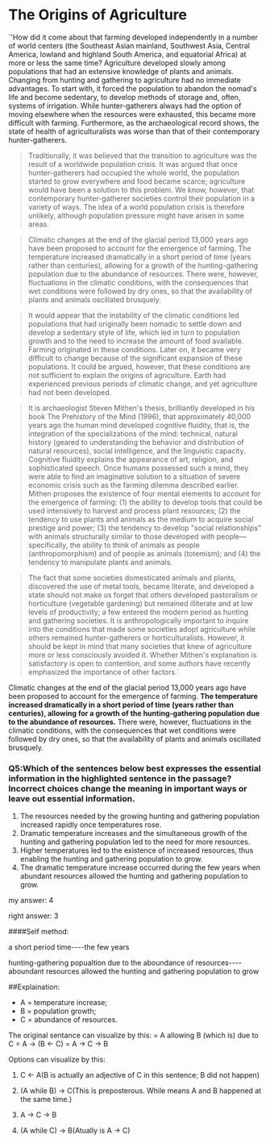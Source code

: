 # The Origins of Agriculture
`'How did it come about that farming developed independently in a number of world centers (the Southeast Asian mainland, Southwest Asia, Central America, lowland and highland South America, and equatorial Africa) at more or less the same time? Agriculture developed slowly among populations that had an extensive knowledge of plants and animals. Changing from hunting and gathering to agriculture had no immediate advantages. To start with, it forced the population to abandon the nomad's life and become sedentary, to develop methods of storage and, often, systems of irrigation. While hunter-gatherers always had the option of moving elsewhere when the resources were exhausted, this became more difficult with farming. Furthermore, as the archaeological record shows, the state of health of agriculturalists was worse than that of their contemporary hunter-gatherers.

> Traditionally, it was believed that the transition to agriculture was the result of a worldwide population crisis. It was argued that once hunter-gatherers had occupied the whole world, the population started to grow everywhere and food became scarce; agriculture would have been a solution to this problem. We know, however, that contemporary hunter-gatherer societies control their population in a variety of ways. The idea of a world population crisis is therefore unlikely, although population pressure might have arisen in some areas.

> Climatic changes at the end of the glacial period 13,000 years ago have been proposed to account for the emergence of farming. The temperature increased dramatically in a short period of time (years rather than centuries), allowing for a growth of the hunting-gathering population due to the abundance of resources. There were, however, fluctuations in the climatic conditions, with the consequences that wet conditions were followed by dry ones, so that the availability of plants and animals oscillated brusquely.

> It would appear that the instability of the climatic conditions led populations that had originally been nomadic to settle down and develop a sedentary style of life, which led in turn to population growth and to the need to increase the amount of food available. Farming originated in these conditions. Later on, it became very difficult to change because of the significant expansion of these populations. It could be argued, however, that these conditions are not sufficient to explain the origins of agriculture. Earth had experienced previous periods of climatic change, and yet agriculture had not been developed.

> It is archaeologist Steven Mithen's thesis, brilliantly developed in his book The Prehistory of the Mind (1996), that approximately 40,000 years ago the human mind developed cognitive fluidity, that is, the integration of the specializations of the mind: technical, natural history (geared to understanding the behavior and distribution of natural resources), social intelligence, and the linguistic capacity. Cognitive fluidity explains the appearance of art, religion, and sophisticated speech. Once humans possessed such a mind, they were able to find an imaginative solution to a situation of severe economic crisis such as the farming dilemma described earlier. Mithen proposes the existence of four mental elements to account for the emergence of farming: (1) the ability to develop tools that could be used intensively to harvest and process plant resources; (2) the tendency to use plants and animals as the medium to acquire social prestige and power; (3) the tendency to develop "social relationships" with animals structurally similar to those developed with people—specifically, the ability to think of animals as people (anthropomorphism) and of people as animals (totemism); and (4) the tendency to manipulate plants and animals.

> The fact that some societies domesticated animals and plants, discovered the use of metal tools, became literate, and developed a state should not make us forget that others developed pastoralism or horticulture (vegetable gardening) but remained illiterate and at low levels of productivity; a few entered the modern period as hunting and gathering societies. It is anthropologically important to inquire into the conditions that made some societies adopt agriculture while others remained hunter-gatherers or horticulturalists. However, it should be kept in mind that many societies that knew of agriculture more or less consciously avoided it. Whether Mithen's explanation is satisfactory is open to contention, and some authors have recently emphasized the importance of other factors.`

Climatic changes at the end of the glacial period 13,000 years ago have been proposed to account for the emergence of farming. **The temperature increased dramatically in a short period of time (years rather than centuries), allowing for a growth of the hunting-gathering population due to the abundance of resources.** There were, however, fluctuations in the climatic conditions, with the consequences that wet conditions were followed by dry ones, so that the availability of plants and animals oscillated brusquely.
### Q5:Which of the sentences below best expresses the essential information in the highlighted sentence in the passage? Incorrect choices change the meaning in important ways or leave out essential information.
1. The resources needed by the growing hunting and gathering population increased rapidly once temperatures rose.
2. Dramatic temperature increases and the simultaneous growth of the hunting and gathering population led to the need for more resources.
3. Higher temperatures led to the existence of increased resources, thus enabling the hunting and gathering population to grow.
4. The dramatic temperature increase occurred during the few years when abundant resources allowed the hunting and gathering population to grow.

my answer: 4

right answer: 3

####Self method:

a short period time----the few years

hunting-gathering popualtion due to the aboundance of resources----aboundant resources allowed the hunting and gathering population to grow

##Explaination:
* A = temperature increase;
* B = population growth;
* C = abundance of resources.

The original sentance can visualize by this:
= A allowing B (which is) due to C
= A -> (B <- C)
= A -> C -> B

Options can visualize by this:

1. C <- A(B is actually an adjective of C in this sentence; B did not happen)

2. (A while B) -> C(This is preposterous. While means A and B happened at the same time.)

3. A -> C -> B

4. (A while C) -> B(Atually is A -> C)

